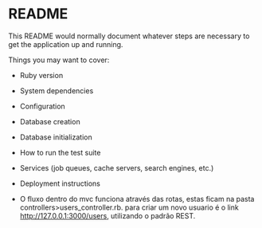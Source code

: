 # README

This README would normally document whatever steps are necessary to get the
application up and running.

Things you may want to cover:

* Ruby version

* System dependencies

* Configuration

* Database creation

* Database initialization

* How to run the test suite

* Services (job queues, cache servers, search engines, etc.)

* Deployment instructions

* O fluxo dentro do mvc funciona através das rotas, estas ficam na pasta controllers>users_controller.rb. para criar um novo usuario é o link http://127.0.0.1:3000/users, utilizando o padrão REST.
